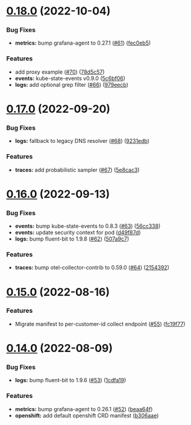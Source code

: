 # [0.18.0](https://github.com/observeinc/manifests/compare/v0.17.0...v0.18.0) (2022-10-04)


### Bug Fixes

* **metrics:** bump grafana-agent to 0.27.1 ([#61](https://github.com/observeinc/manifests/issues/61)) ([fec0eb5](https://github.com/observeinc/manifests/commit/fec0eb5587dccea3dd78709d19a1dc9ae2880ebb))


### Features

* add proxy example ([#70](https://github.com/observeinc/manifests/issues/70)) ([78d5c57](https://github.com/observeinc/manifests/commit/78d5c57f8e03fdacd180cbb0a9c966db2e3b80a2))
* **events:** kube-state-events v0.9.0 ([5c6bf06](https://github.com/observeinc/manifests/commit/5c6bf06c0105e62f7b31180f04cc44e0bfbe0e23))
* **logs:** add optional grep filter ([#66](https://github.com/observeinc/manifests/issues/66)) ([979eecb](https://github.com/observeinc/manifests/commit/979eecb44351b7aa2a5fa0cd91cd53c0f90b83d3))



# [0.17.0](https://github.com/observeinc/manifests/compare/v0.16.0...v0.17.0) (2022-09-20)


### Bug Fixes

* **logs:** fallback to legacy DNS resolver ([#68](https://github.com/observeinc/manifests/issues/68)) ([9231edb](https://github.com/observeinc/manifests/commit/9231edb76c14677740f680dfbd5c78c9c491e0cd))


### Features

* **traces:** add probabilistic sampler ([#67](https://github.com/observeinc/manifests/issues/67)) ([5e8cac3](https://github.com/observeinc/manifests/commit/5e8cac3927db5e68a6f6f0c10ce78b3318e4cf04))



# [0.16.0](https://github.com/observeinc/manifests/compare/v0.15.0...v0.16.0) (2022-09-13)


### Bug Fixes

* **events:** bump kube-state-events to 0.8.3 ([#63](https://github.com/observeinc/manifests/issues/63)) ([56cc338](https://github.com/observeinc/manifests/commit/56cc338328959ddfd0b78a5ca7ce336e2590d3a0))
* **events:** update security context for pod ([d49f87d](https://github.com/observeinc/manifests/commit/d49f87dff3a6e04da8844bbc45700032b8b0a1f3))
* **logs:** bump fluent-bit to 1.9.8 ([#62](https://github.com/observeinc/manifests/issues/62)) ([507a9c7](https://github.com/observeinc/manifests/commit/507a9c75c775ea8a90519c45655154a342e6f564))


### Features

* **traces:** bump otel-collector-contrib to 0.59.0 ([#64](https://github.com/observeinc/manifests/issues/64)) ([2154392](https://github.com/observeinc/manifests/commit/2154392d7c60c728dcae5accc7b1ff33e98ec13f))



# [0.15.0](https://github.com/observeinc/manifests/compare/v0.14.0...v0.15.0) (2022-08-16)


### Features

* Migrate manifest to per-customer-id collect endpoint ([#55](https://github.com/observeinc/manifests/issues/55)) ([fc19f77](https://github.com/observeinc/manifests/commit/fc19f7770d28514bd83209413a2b8e1629127b37))



# [0.14.0](https://github.com/observeinc/manifests/compare/v0.13.0...v0.14.0) (2022-08-09)


### Bug Fixes

* **logs:** bump fluent-bit to 1.9.6 ([#53](https://github.com/observeinc/manifests/issues/53)) ([1cdfa19](https://github.com/observeinc/manifests/commit/1cdfa19ef3271de01f15cc26c4146d21bd4b9bba))


### Features

* **metrics:** bump grafana-agent to 0.26.1 ([#52](https://github.com/observeinc/manifests/issues/52)) ([beaa64f](https://github.com/observeinc/manifests/commit/beaa64f21455746447228307dd4d80a232afe94a))
* **openshift:** add default openshift CRD manifest ([b306aae](https://github.com/observeinc/manifests/commit/b306aae3efedc7f23503fb0660b88775b2574582))



